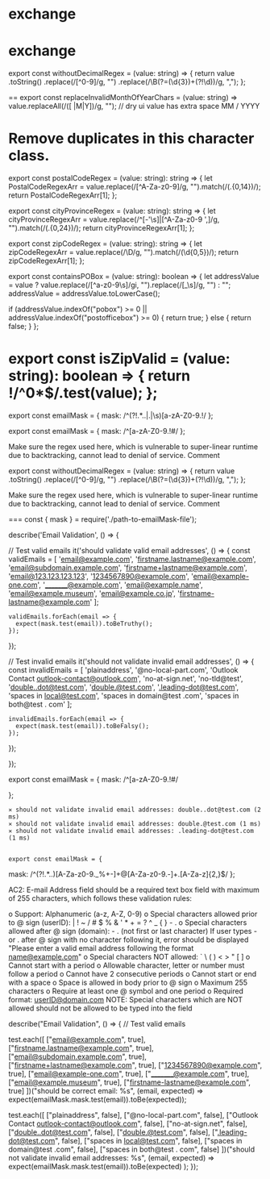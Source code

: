 # exchange
# exchange
export const withoutDecimalRegex = (value: string) => {
  return value
    .toString()
    .replace(/[^0-9]/g, "")
    .replace(/\B(?=(\d{3})+(?!\d))/g, ",");
};

==
export const replaceInvalidMonthOfYearChars = (value: string) => value.replaceAll(/([ |M|Y])/g, ""); // dry ui value has extra space MM / YYYY

Remove duplicates in this character class.
==

export const postalCodeRegex = (value: string): string => {
  let PostalCodeRegexArr = value.replace(/[^A-Za-z0-9]/g, "").match(/(.{0,14})/);
  return PostalCodeRegexArr[1];
};

export const cityProvinceRegex = (value: string): string => {
  let cityProvinceRegexArr = value.replace(/^[-'\s]|[^A-Za-z0-9 ',]/g, "").match(/(.{0,24})/);
  return cityProvinceRegexArr[1];
};

export const zipCodeRegex = (value: string): string => {
  let zipCodeRegexArr = value.replace(/\D/g, "").match(/(\d{0,5})/);
  return zipCodeRegexArr[1];
};

export const containsPOBox = (value: string): boolean => {
  let addressValue = value ? value.replace(/[^a-z0-9\s]/gi, "").replace(/[_\s]/g, "") : "";
  addressValue = addressValue.toLowerCase();

  if (addressValue.indexOf("pobox") >= 0 || addressValue.indexOf("postofficebox") >= 0) {
    return true;
  } else {
    return false;
  }
};

export const isZipValid = (value: string): boolean => {
  return !/^0*$/.test(value);
};
==

export const emailMask = {
  mask: /^(?!.*\.\.|\.|\s)[a-zA-Z0-9.!$%#&'^*+/=?_{|}~\s-]+@?(?!\.|-)[a-zA-Z0-9.-]*(?:\.?[a-zA-Z0-9]*)*$/
};

export const emailMask = {
  mask: /^[a-zA-Z0-9.!#$%&'*+/=?^_`{|}~-]+@[a-zA-Z0-9-]+(\.[a-zA-Z0-9-]+)*$/
};

Make sure the regex used here, which is vulnerable to super-linear runtime due to backtracking, cannot lead to denial of service.
Comment

export const withoutDecimalRegex = (value: string) => {
  return value
    .toString()
    .replace(/[^0-9]/g, "")
    .replace(/\B(?=(\d{3})+(?!\d))/g, ",");
};

Make sure the regex used here, which is vulnerable to super-linear runtime due to backtracking, cannot lead to denial of service.
Comment

===
const { mask } = require('./path-to-emailMask-file');

describe('Email Validation', () => {

  // Test valid emails
  it('should validate valid email addresses', () => {
    const validEmails = [
      'email@example.com',
      'firstname.lastname@example.com',
      'email@subdomain.example.com',
      'firstname+lastname@example.com',
      'email@123.123.123.123',
      '1234567890@example.com',
      'email@example-one.com',
      '_______@example.com',
      'email@example.name',
      'email@example.museum',
      'email@example.co.jp',
      'firstname-lastname@example.com'
    ];

    validEmails.forEach(email => {
      expect(mask.test(email)).toBeTruthy();
    });
  });

  // Test invalid emails
  it('should not validate invalid email addresses', () => {
    const invalidEmails = [
      'plainaddress',
      '@no-local-part.com',
      'Outlook Contact <outlook-contact@outlook.com>',
      'no-at-sign.net',
      'no-tld@test',
      'double..dot@test.com',
      'double.@test.com',
      '.leading-dot@test.com',
      'spaces in local@test.com',
      'spaces in domain@test .com',
      'spaces in both@test . com'
    ];

    invalidEmails.forEach(email => {
      expect(mask.test(email)).toBeFalsy();
    });
  });

});

export const emailMask = {
    mask: /^[a-zA-Z0-9.!#$%&'*+/=?^_`{|}~-]+@[a-zA-Z0-9-]+(\.[a-zA-Z0-9-]+)+$/

};

    ✕ should not validate invalid email addresses: double..dot@test.com (2 ms)
    ✕ should not validate invalid email addresses: double.@test.com (1 ms)
    ✕ should not validate invalid email addresses: .leading-dot@test.com (1 ms)
    
    
    export const emailMask = {
  mask: /^(?!.*\.\.)[A-Za-z0-9._%+-]+@[A-Za-z0-9.-]+\.[A-Za-z]{2,}$/
};



AC2: E-mail Address field should be a required text box field with maximum of 255 characters, which follows these validation rules:

o    Support: Alphanumeric (a-z, A-Z, 0-9) 
 o    Special characters allowed prior to @ sign (userID):   | ! ~ / # $ % & ' * + = ? ^ _ { } - .
 o    Special characters allowed after @ sign (domain):   - . (not first or last character)
            If user types - or . after @ sign with no character following it, error should be displayed "Please enter a valid email address following the format name@example.com"
 o    Special characters NOT allowed:  ` \ ( ) < > "  [ ]
 o    Cannot start with a period
 o    Allowable character, letter or number must follow a period
 o    Cannot have 2 consecutive periods
 o    Cannot start or end with a space
 o    Space is allowed in body prior to @ sign
 o    Maximum 255 characters
 o    Require at least one @ symbol and one period
 o    Required format: userID@domain.com 
 NOTE: Special characters which are NOT allowed should not be allowed to be typed into the field
 
 
 
 describe("Email Validation", () => {
  // Test valid emails

  test.each([
    ["email@example.com", true],
    ["firstname.lastname@example.com", true],
    ["email@subdomain.example.com", true],
    ["firstname+lastname@example.com", true],
    ["1234567890@example.com", true],
    ["email@example-one.com", true],
    ["_______@example.com", true],
    ["email@example.museum", true],
    ["firstname-lastname@example.com", true]
  ])("should be correct email: %s", (email, expected) => expect(emailMask.mask.test(email)).toBe(expected));

  test.each([
    ["plainaddress", false],
    ["@no-local-part.com", false],
    ["Outlook Contact <outlook-contact@outlook.com>", false],
    ["no-at-sign.net", false],
    ["double..dot@test.com", false],
    ["double.@test.com", false],
    [".leading-dot@test.com", false],
    ["spaces in local@test.com", false],
    ["spaces in domain@test .com", false],
    ["spaces in both@test . com", false]
  ])("should not validate invalid email addresses: %s", (email, expected) =>
    expect(emailMask.mask.test(email)).toBe(expected)
  );
});
